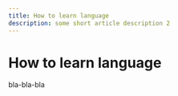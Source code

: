 ```yaml
---
title: How to learn language
description: some short article description 2
---
```


# How to learn language

bla-bla-bla